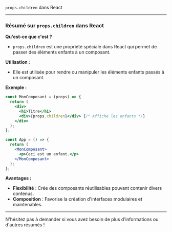  `props.children` dans React

---

### Résumé sur `props.children` dans React

**Qu'est-ce que c'est ?**
- `props.children` est une propriété spéciale dans React qui permet de passer des éléments enfants à un composant.

**Utilisation :**
- Elle est utilisée pour rendre ou manipuler les éléments enfants passés à un composant.

**Exemple :**
```jsx
const MonComposant = (props) => {
  return (
    <div>
      <h1>Titre</h1>
      <div>{props.children}</div> {/* Affiche les enfants */}
    </div>
  );
};

const App = () => {
  return (
    <MonComposant>
      <p>Ceci est un enfant.</p>
    </MonComposant>
  );
};
```

**Avantages :**
- **Flexibilité** : Crée des composants réutilisables pouvant contenir divers contenus.
- **Composition** : Favorise la création d'interfaces modulaires et maintenables.

---

N'hésitez pas à demander si vous avez besoin de plus d'informations ou d'autres résumés !